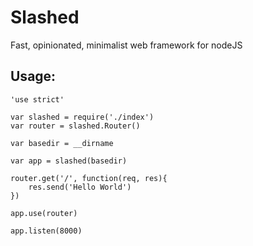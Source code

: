 # Slashed

Fast, opinionated, minimalist web framework for nodeJS

## Usage:

```
'use strict'

var slashed = require('./index')
var router = slashed.Router()

var basedir = __dirname

var app = slashed(basedir)

router.get('/', function(req, res){
    res.send('Hello World')
})

app.use(router)

app.listen(8000)
```
